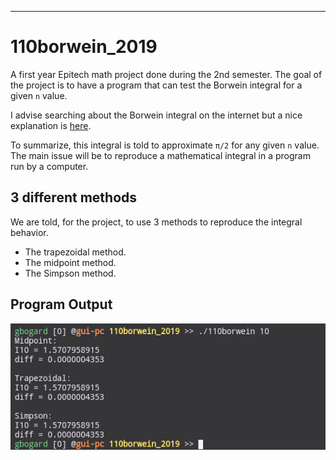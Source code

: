 ***

# 110borwein_2019

A first year Epitech math project done during the 2nd semester.
The goal of the project is to have a program that can test the Borwein integral for a given <code>n</code> value.

I advise searching about the Borwein integral on the internet but a nice explanation is [here](https://en.wikipedia.org/wiki/Borwein_integral).

To summarize, this integral is told to approximate <code>π/2</code> for any given <code>n</code> value.
The main issue will be to reproduce a mathematical integral in a program run by a computer.

## 3 different methods

We are told, for the project, to use 3 methods to reproduce the integral behavior.

* The trapezoidal method.
* The midpoint method.
* The Simpson method.

## Program Output

![110borwein Normal Output](https://github.com/guillaumebgd/110borwein_2019/blob/master/.github_assets/110borwein_normal_output.png?raw=true)
